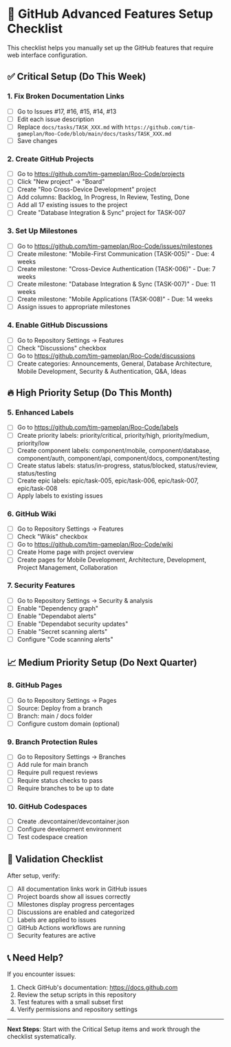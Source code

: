 # 🚀 GitHub Advanced Features Setup Checklist

This checklist helps you manually set up the GitHub features that require web interface configuration.

## ✅ Critical Setup (Do This Week)

### 1. Fix Broken Documentation Links

- [ ] Go to Issues #17, #16, #15, #14, #13
- [ ] Edit each issue description
- [ ] Replace `docs/tasks/TASK_XXX.md` with `https://github.com/tim-gameplan/Roo-Code/blob/main/docs/tasks/TASK_XXX.md`
- [ ] Save changes

### 2. Create GitHub Projects

- [ ] Go to https://github.com/tim-gameplan/Roo-Code/projects
- [ ] Click "New project" → "Board"
- [ ] Create "Roo Cross-Device Development" project
- [ ] Add columns: Backlog, In Progress, In Review, Testing, Done
- [ ] Add all 17 existing issues to the project
- [ ] Create "Database Integration & Sync" project for TASK-007

### 3. Set Up Milestones

- [ ] Go to https://github.com/tim-gameplan/Roo-Code/issues/milestones
- [ ] Create milestone: "Mobile-First Communication (TASK-005)" - Due: 4 weeks
- [ ] Create milestone: "Cross-Device Authentication (TASK-006)" - Due: 7 weeks
- [ ] Create milestone: "Database Integration & Sync (TASK-007)" - Due: 11 weeks
- [ ] Create milestone: "Mobile Applications (TASK-008)" - Due: 14 weeks
- [ ] Assign issues to appropriate milestones

### 4. Enable GitHub Discussions

- [ ] Go to Repository Settings → Features
- [ ] Check "Discussions" checkbox
- [ ] Go to https://github.com/tim-gameplan/Roo-Code/discussions
- [ ] Create categories: Announcements, General, Database Architecture, Mobile Development, Security & Authentication, Q&A, Ideas

## 🔥 High Priority Setup (Do This Month)

### 5. Enhanced Labels

- [ ] Go to https://github.com/tim-gameplan/Roo-Code/labels
- [ ] Create priority labels: priority/critical, priority/high, priority/medium, priority/low
- [ ] Create component labels: component/mobile, component/database, component/auth, component/api, component/docs, component/testing
- [ ] Create status labels: status/in-progress, status/blocked, status/review, status/testing
- [ ] Create epic labels: epic/task-005, epic/task-006, epic/task-007, epic/task-008
- [ ] Apply labels to existing issues

### 6. GitHub Wiki

- [ ] Go to Repository Settings → Features
- [ ] Check "Wikis" checkbox
- [ ] Go to https://github.com/tim-gameplan/Roo-Code/wiki
- [ ] Create Home page with project overview
- [ ] Create pages for Mobile Development, Architecture, Development, Project Management, Collaboration

### 7. Security Features

- [ ] Go to Repository Settings → Security & analysis
- [ ] Enable "Dependency graph"
- [ ] Enable "Dependabot alerts"
- [ ] Enable "Dependabot security updates"
- [ ] Enable "Secret scanning alerts"
- [ ] Configure "Code scanning alerts"

## 📈 Medium Priority Setup (Do Next Quarter)

### 8. GitHub Pages

- [ ] Go to Repository Settings → Pages
- [ ] Source: Deploy from a branch
- [ ] Branch: main / docs folder
- [ ] Configure custom domain (optional)

### 9. Branch Protection Rules

- [ ] Go to Repository Settings → Branches
- [ ] Add rule for main branch
- [ ] Require pull request reviews
- [ ] Require status checks to pass
- [ ] Require branches to be up to date

### 10. GitHub Codespaces

- [ ] Create .devcontainer/devcontainer.json
- [ ] Configure development environment
- [ ] Test codespace creation

## 🎯 Validation Checklist

After setup, verify:

- [ ] All documentation links work in GitHub issues
- [ ] Project boards show all issues correctly
- [ ] Milestones display progress percentages
- [ ] Discussions are enabled and categorized
- [ ] Labels are applied to issues
- [ ] GitHub Actions workflows are running
- [ ] Security features are active

## 📞 Need Help?

If you encounter issues:

1. Check GitHub's documentation: https://docs.github.com
2. Review the setup scripts in this repository
3. Test features with a small subset first
4. Verify permissions and repository settings

---

**Next Steps**: Start with the Critical Setup items and work through the checklist systematically.
